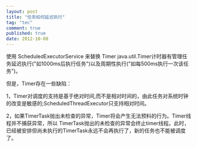 ```yaml
---
layout: post
title: "任务如何延迟执行"
tag: "tec"
comment: true
published: true
date: 2012-10-08
---
```

使用 ScheduledExecutorService 来替换 Timer
java.util.Timer计时器有管理任务延迟执行("如1000ms后执行任务")以及周期性执行("如每500ms执行一次该任务")。

但是，Timer存在一些缺陷：

1，Timer对调度的支持是基于绝对时间,而不是相对时间的，由此任务对系统时钟的改变是敏感的;ScheduledThreadExecutor只支持相对时间。 

2，如果TimerTask抛出未检查的异常，Timer将会产生无法预料的行为。Timer线程并不捕获异常，所以 TimerTask抛出的未检查的异常会终止timer线程。此时，已经被安排但尚未执行的TimerTask永远不会再执行了，新的任务也不能被调度了。
